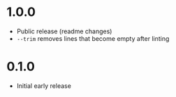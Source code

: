 # 1.0.0

- Public release (readme changes)
- `--trim` removes lines that become empty after linting

# 0.1.0

- Initial early release
